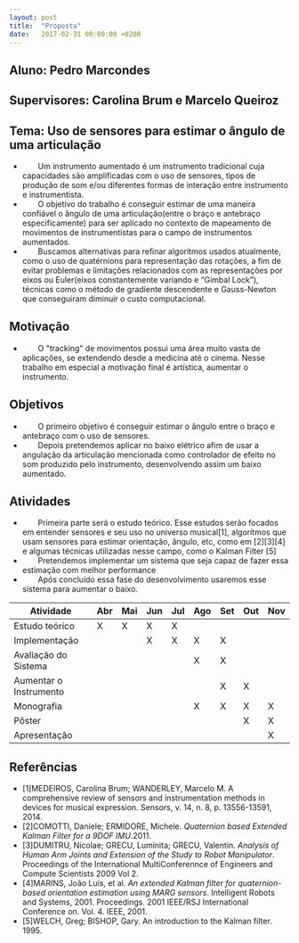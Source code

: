 ```yaml
---
layout: post
title:  "Proposta"
date:   2017-02-31 00:00:00 +0200
---
```


## Aluno: Pedro Marcondes
## Supervisores: Carolina Brum e Marcelo Queiroz
## Tema: Uso de sensores para estimar o ângulo de uma articulação
 * &nbsp;&nbsp;&nbsp;&nbsp;&nbsp;&nbsp; Um instrumento aumentado é um instrumento tradicional cuja capacidades são amplificadas com o uso de sensores, tipos de produção de som e/ou diferentes formas de interação entre instrumento e instrumentista.
 * &nbsp;&nbsp;&nbsp;&nbsp;&nbsp;&nbsp; O objetivo do trabalho é conseguir estimar de uma maneira confiável o ângulo de uma articulação(entre o braço e antebraço especificamente)  para ser aplicado no contexto de mapeamento de movimentos de instrumentistas para o campo de instrumentos aumentados.
 * &nbsp;&nbsp;&nbsp;&nbsp;&nbsp;&nbsp; Buscamos alternativas para refinar algoritmos usados atualmente, como o uso de quatérnions para representação das rotações, a fim de evitar problemas e limitações relacionados com as representações por eixos ou Euler(eixos constantemente variando e “Gimbal Lock”), técnicas como o método de gradiente descendente e Gauss-Newton que conseguiram diminuir o custo computacional.

## Motivação
 * &nbsp;&nbsp;&nbsp;&nbsp;&nbsp;&nbsp; O "tracking" de movimentos possui uma área muito vasta de aplicações, se extendendo desde a medicina até o cinema. Nesse trabalho em especial a motivação final é artística, aumentar o instrumento.

## Objetivos
 * &nbsp;&nbsp;&nbsp;&nbsp;&nbsp;&nbsp; O primeiro objetivo é conseguir estimar o ângulo entre o braço e antebraço com o uso de sensores.
 * &nbsp;&nbsp;&nbsp;&nbsp;&nbsp;&nbsp; Depois pretendemos aplicar no baixo elétrico afim de usar a angulação da articulação mencionada como controlador de efeito no som produzido pelo instrumento, desenvolvendo assim um baixo aumentado.

## Atividades
 * &nbsp;&nbsp;&nbsp;&nbsp;&nbsp;&nbsp; Primeira parte será o estudo teórico. Esse estudos serão focados em entender sensores e seu uso no universo musical[1], algorítmos que usam sensores para estimar orientação, ângulo, etc, como em [2][3][4] e algumas técnicas utilizadas nesse campo, como o Kalman Filter [5]
 * &nbsp;&nbsp;&nbsp;&nbsp;&nbsp;&nbsp; Pretendemos implementar um sistema que seja capaz de fazer essa estimação com melhor performance
 * &nbsp;&nbsp;&nbsp;&nbsp;&nbsp;&nbsp; Após concluído essa fase do desenvolvimento usaremos esse sistema para aumentar o baixo.

| Atividade              	| Abr 	| Mai 	| Jun 	| Jul 	| Ago 	| Set 	| Out 	| Nov 	|
|---------------------------|-------|-------|-------|-------|-------|-------|-------|-------|
| Estudo teórico         	|  X  	|  X  	|  X  	|  X  	|     	|     	|     	|     	|
| Implementação          	|     	|     	|  X  	|  X  	|  X  	|  X  	|     	|     	|
| Avaliação do Sistema   	|     	|     	|     	|     	|  X  	|  X  	|     	|     	|
| Aumentar o Instrumento 	|     	|     	|     	|     	|     	|  X  	|  X  	|     	|
| Monografia             	|     	|     	|     	|     	|  X  	|  X  	|  X  	|  X  	|
| Pôster                 	|     	|     	|     	|     	|     	|     	|  X  	|  X  	|
| Apresentação           	|     	|     	|     	|     	|     	|     	|     	|  X  	|

## Referências
* [1]MEDEIROS, Carolina Brum; WANDERLEY, Marcelo M. A comprehensive review of sensors and instrumentation methods in devices for musical expression. Sensors, v. 14, n. 8, p. 13556-13591, 2014.
* [2]COMOTTI, Daniele; ERMIDORE, Michele. _Quaternion based Extended Kalman Filter for a 9DOF IMU_.2011.
* [3]DUMITRU, Nicolae; GRECU, Luminita; GRECU, Valentin. _Analysis of Human Arm Joints and Extension of the Study to Robot Manipulator_. Proceedings of the International MultiConferennce of Engineers and Compute Scientists 2009 Vol 2.
* [4]MARINS, João Luís, et al. _An extended Kalman filter for quaternion-based orientation estimation using MARG sensors_. Intelligent Robots and Systems, 2001. Proceedings. 2001 IEEE/RSJ International Conference on. Vol. 4. IEEE, 2001.
* [5]WELCH, Greg; BISHOP, Gary. An introduction to the Kalman filter. 1995.

